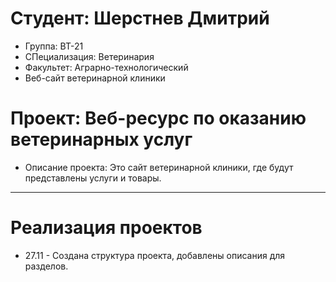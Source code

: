  # Студент: Шерстнев Дмитрий
 - Группа: ВТ-21
 - СПециализация: Ветеринария
 - Факультет: Аграрно-технологический
 - Веб-сайт ветеринарной клиники
# Проект: Веб-ресурс по оказанию ветеринарных услуг
- Описание проекта: Это сайт ветеринарной клиники, где будут представлены услуги и товары.  
---
# Реализация проектов
- 27.11 - Создана структура проекта, добавлены описания для разделов. 

